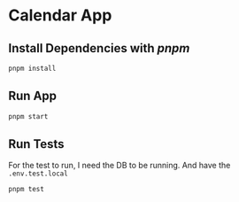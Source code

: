# Calendar App

## Install Dependencies with ***pnpm***
```bash
pnpm install
```

## Run App
```bash
pnpm start
```

## Run Tests
For the test to run, I need the DB to be running. And have the `.env.test.local`
```bash
pnpm test
```
